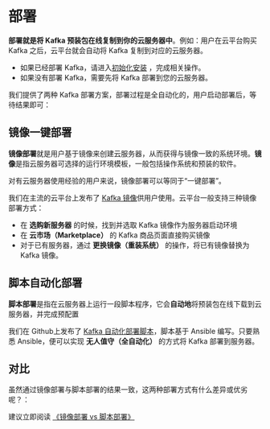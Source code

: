 # 部署

**部署就是将 Kafka 预装包在线复制到你的云服务器中**。例如：用户在云平台购买 Kafka 之后，云平台就会自动将 Kafka 复制到对应的云服务器。

- 如果已经部署 Kafka，请进入[初始化安装](/zh/stack-installation.md) ，完成相关操作。
- 如果没有部署 Kafka，需要先将 Kafka 部署到您的云服务器。

我们提供了两种 Kafka 部署方案，部署过程是全自动化的，用户启动部署后，等待结果即可：

## 镜像一键部署

**镜像部署**就是用户基于镜像来创建云服务器，从而获得与镜像一致的系统环境。**镜像**是指云服务器可选择的运行环境模板，一般包括操作系统和预装的软件。

对有云服务器使用经验的用户来说，镜像部署可以等同于“一键部署”。

我们在主流的云平台上发布了 [Kafka 镜像](https://apps.websoft9.com/rabbitmq)供用户使用。云平台一般支持三种镜像部署方式：

* 在 **选购新服务器** 的时候，找到并选取 Kafka 镜像作为服务器启动环境
* 在 **云市场（Marketplace）**  的 Kafka 商品页面直接购买镜像
* 对于已有服务器，通过 **更换镜像（重装系统）** 的操作，将已有镜像替换为 Kafka 镜像。

## 脚本自动化部署

**脚本部署**是指在云服务器上运行一段脚本程序，它会**自动地**将预装包在线下载到云服务器，并完成预配置

我们在 Github上发布了 [Kafka 自动化部署脚本](https://github.com/Websoft9/ansible-rabbitmq)，脚本基于 Ansible 编写。只要熟悉 Ansible，便可以实现 **无人值守（全自动化）** 的方式将 Kafka 部署到服务器。

## 对比

虽然通过镜像部署与脚本部署的结果一致，这两种部署方式有什么差异或优劣呢？：

建议立即阅读 [《镜像部署 vs 脚本部署》](https://support.websoft9.com/docs/faq/zh/bz-product.html#镜像部署-vs-脚本部署)